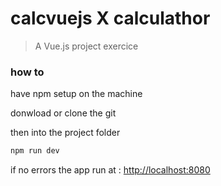 # calcvuejs X calculathor

> A Vue.js project exercice

### how to

have npm setup on the machine 

donwload or clone the git

then into the project folder

``` bash
npm run dev
```
if no errors the app run at : [http://localhost:8080](http://localhost:8080)



